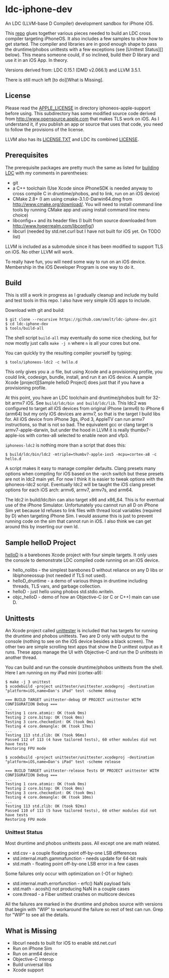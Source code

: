 # ldc-iphone-dev
An LDC (LLVM-base D Compiler) development sandbox for iPhone iOS.

This [repo](https://github.com/smolt/ldc-iphone-dev) glues together various pieces needed to build an LDC cross compiler targeting iPhoneOS.  It also includes a few samples to show how to get started.  The compiler and libraries are in good enough shape to pass the druntime/phobos unittests with a few exceptions (see [Unittest Status][] below).  This means someone could, if so inclined, build their D library and use it in an iOS App.  In theory.

Versions derived from: LDC 0.15.1 (DMD v2.066.1) and LLVM 3.5.1.

There is still much left [to do][What is Missing].

## License 
Please read the [APPLE_LICENSE](https://github.com/smolt/iphoneos-apple-support/blob/master/APPLE_LICENSE) in directory iphoneos-apple-support before using.  This subdirectory has some modified source code derived from http://www.opensource.apple.com that makes TLS work on iOS.  As I understand it, if you publish an app or source that uses that code, you need to follow the provisions of the license.

LLVM also has its [LICENSE.TXT](https://github.com/smolt/llvm/blob/ios/LICENSE.TXT) and LDC its combined [LICENSE](https://github.com/smolt/ldc/blob/ios/LICENSE).

## Prerequisites
The prerequisite packages are pretty much the same as listed for [building LDC](http://wiki.dlang.org/Building_LDC_from_source) with my comments in parentheses:

- git
- a C++ toolchain (Use Xcode since iPhoneSDK is needed anyway to cross compile C in druntime/phobos, and to link, run on an iOS device) 
- CMake 2.8+ (I am using cmake-3.1.0-Darwin64.dmg from http://www.cmake.org/download/.  You will need to install command line tools by running CMake app and using install command line menu choice)
- libconfig++ and its header files (I built from source downloaded from http://www.hyperrealm.com/libconfig/)
- libcurl (needed by std.net.curl but I have not built for iOS yet. On TODO list)

LLVM is included as a submodule since it has been modified to support TLS on iOS.  No other LLVM will work.

To really have fun, you will need some way to run on an iOS device. Membership in the iOS Developer Program is one way to do it.

## Build
This is still a work in progress as I gradually cleanup and include my build and test tools in this repo.  I also have very simple iOS apps to include.

Download with git and build:

```
$ git clone --recursive https://github.com/smolt/ldc-iphone-dev.git
$ cd ldc-iphone-dev
$ tools/build-all
```

The shell script `build-all` may eventually do some nice checking, but for now mostly just calls `make -j n` where `n` is all your cores but one.

You can quickly try the resulting compiler yourself by typing:

```
$ tools/iphoneos-ldc2 -c hello.d
```

This only gives you a .o file, but using Xcode and a provisioning profile, you could link, codesign, bundle, install, and run it an iOS device.  A sample Xcode [project][Sample helloD Project] does just that if you have a provisioning profile.

At this point, you have an LDC toolchain and druntime/phobos built for 32-bit armv7 iOS.  See `build/ldc/bin and build/ldc/lib`.  This ldc2 was configured to target all iOS devices from original iPhone (armv6) to iPhone 6 (arm64) but my only iOS devices are armv7, so that is the target I build libs for.  All iOS device from iPhone 3gs, iPod 3, AppleTV can run armv7 instructions, so that is not so bad.  The equivalent gcc or clang target is armv7-apple-darwin, but under the hood in LLVM it is really thumbv7-apple-ios with cortex-a8 selected to enable neon and vfp3.

`iphoneos-ldc2` is nothing more than a script that does this:

```
$ build/ldc/bin/ldc2 -mtriple=thumbv7-apple-ios5 -mcpu=cortex-a8 -c hello.d
```

A script makes it easy to manage compiler defaults.  Clang presets many options when compiling for iOS based on the -arch switch but these presets are not in ldc2 main yet.  For now I think it is easier to tweak options with the iphoneos-ldc2 script.  Eventually ldc2 will be taught the iOS clang preset options for each iOS arch: armv6, armv7, armv7s, and arm64.

The ldc2 in build/ldc/bin can also target x86 and x86_64.  This is for eventual use of the iPhone Simulator.  Unfortunately you cannot run all D on iPhone Sim yet because ld refuses to link files with thread local variables (required by D) when targeting iPhone Sim.  I would assume this is just to prevent running code on the sim that cannot run in iOS.  I also think we can get around this by inserting our own ld.

## Sample helloD Project
[helloD](https://github.com/smolt/ldc-iphone-dev/helloD) is a barebones Xcode project with four simple targets.  It only uses the console to demonstrate LDC compiled code running on an iOS device.

- hello_nolibs - the simplest barebones D without reliance on any D libs or libiphoneossup (not needed if TLS not used).
- helloD_druntime - a demo of various things in druntime including threads, TLS vars, and garbage collection.
- helloD - just hello using phobos std.stdio.writeln.
- objc_helloD - demo of how an Objective-C (or C or C++) main can use D.

## Unittests
An Xcode project called [unittester](https://github.com/smolt/ldc-iphone-dev/unittester) is included that has targets for running the druntime and phobos unittests.  Two are D only with output to the console (nothing to see on the iOS device besides a black screen).  The other two are simple scrolling text apps that show the D unittest output as it runs.  These apps manage the UI with Objective-C and run the D unittests in another thread.

You can build and run the console druntime/phobos unittests from the shell.  Here I am running on my iPad mini (cortex-a9):

```
$ make -j 3 unittest
$ xcodebuild -project unittester/unittester.xcodeproj -destination "platform=iOS,name=Dan's iPad" test -scheme debug

=== BUILD TARGET unittester-debug OF PROJECT unittester WITH CONFIGURATION Debug ===
...
Testing 1 core.atomic: OK (took 0ms)
Testing 2 core.bitop: OK (took 0ms)
Testing 3 core.checkedint: OK (took 0ms)
Testing 4 core.demangle: OK (took 17ms)
...
Testing 113 std.zlib: OK (took 96ms)
Passed 112 of 113 (4 have tailored tests), 60 other modules did not have tests
Restoring FPU mode

$ xcodebuild -project unittester/unittester.xcodeproj -destination "platform=iOS,name=Dan's iPad" test -scheme release

=== BUILD TARGET unittester-release Tests OF PROJECT unittester WITH CONFIGURATION Debug ===
...
Testing 1 core.atomic: OK (took 0ms)
Testing 2 core.bitop: OK (took 0ms)
Testing 3 core.checkedint: OK (took 0ms)
Testing 4 core.demangle: OK (took 10ms)
...
Testing 113 std.zlib: OK (took 92ms)
Passed 110 of 113 (5 have tailored tests), 60 other modules did not have tests
Restoring FPU mode
```

### Unittest Status
Most druntime and phobos unittests pass.  All except one are math
related.

- std.csv - a couple floating point off-by-one LSB differences
- std.internal.math.gammafunction - needs update for 64-bit reals
- std.math - floating point off-by-one LSB error in a few cases

Some failures only occur with optimization on (-O1 or higher):

- std.internal.math.errorfunction - erfc() NaN payload fails
- std.math - acosh() not producing NaN in a couple cases
- core.thread - a Fiber unittest crashes on multicore devices

All the failures are marked in the druntime and phobos source with
versions that begin with "WIP" to workaround the failure so rest of
test can run.  Grep for "WIP" to see all the details.

## What is Missing

- libcurl needs to built for iOS to enable std.net.curl
- Run on iPhone Sim
- Run on arm64 device
- Objective-C interop
- Build universal libs
- Xcode support
